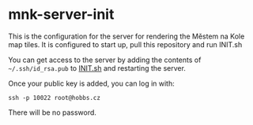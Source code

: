 # mnk-server-init

This is the configuration for the server for rendering the Městem na Kole map tiles. It is configured to start up, pull this repository and run INIT.sh

You can get access to the server by adding the contents of `~/.ssh/id_rsa.pub` to [INIT.sh](https://github.com/auto-mat/mnk-server-init/blob/main/INIT.sh#L2) and restarting the server.

Once your public key is added, you can log in with:

````
ssh -p 10022 root@hobbs.cz
````

There will be no password.

